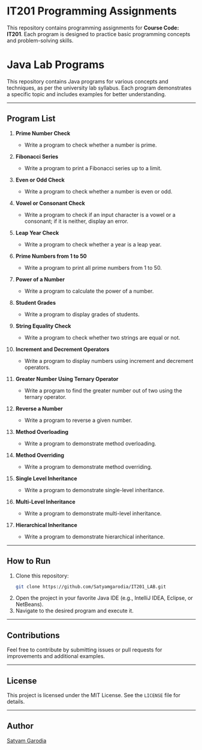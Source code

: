 # IT201 Programming Assignments

This repository contains programming assignments for **Course Code: IT201**. Each program is designed to practice basic programming concepts and problem-solving skills.

# Java Lab Programs

This repository contains Java programs for various concepts and techniques, as per the university lab syllabus. Each program demonstrates a specific topic and includes examples for better understanding.


---

## Program List

1. **Prime Number Check**
   - Write a program to check whether a number is prime.

2. **Fibonacci Series**
   - Write a program to print a Fibonacci series up to a limit.

3. **Even or Odd Check**
   - Write a program to check whether a number is even or odd.

4. **Vowel or Consonant Check**
   - Write a program to check if an input character is a vowel or a consonant; if it is neither, display an error.

5. **Leap Year Check**
   - Write a program to check whether a year is a leap year.

6. **Prime Numbers from 1 to 50**
   - Write a program to print all prime numbers from 1 to 50.

7. **Power of a Number**
   - Write a program to calculate the power of a number.

8. **Student Grades**
   - Write a program to display grades of students.

9. **String Equality Check**
   - Write a program to check whether two strings are equal or not.

10. **Increment and Decrement Operators**
    - Write a program to display numbers using increment and decrement operators.

11. **Greater Number Using Ternary Operator**
    - Write a program to find the greater number out of two using the ternary operator.

12. **Reverse a Number**
    - Write a program to reverse a given number.

13. **Method Overloading**
    - Write a program to demonstrate method overloading.

14. **Method Overriding**
    - Write a program to demonstrate method overriding.

15. **Single Level Inheritance**
    - Write a program to demonstrate single-level inheritance.

16. **Multi-Level Inheritance**
    - Write a program to demonstrate multi-level inheritance.

17. **Hierarchical Inheritance**
    - Write a program to demonstrate hierarchical inheritance.

---

## How to Run

1. Clone this repository:
   ```bash
   git clone https://github.com/Satyamgarodia/IT201_LAB.git
   ```
2. Open the project in your favorite Java IDE (e.g., IntelliJ IDEA, Eclipse, or NetBeans).
3. Navigate to the desired program and execute it.

---

## Contributions

Feel free to contribute by submitting issues or pull requests for improvements and additional examples.

---

## License

This project is licensed under the MIT License. See the `LICENSE` file for details.

---

## Author

[Satyam Garodia](https://github.com/Satyamgarodia)

